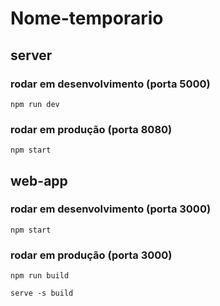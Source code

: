 # Nome-temporario

## server

### rodar em desenvolvimento (porta 5000)
```npm run dev```

### rodar em produção (porta 8080)
```npm start```

## web-app

### rodar em desenvolvimento (porta 3000)
```npm start```

### rodar em produção (porta 3000)
```npm run build```

```serve -s build```
